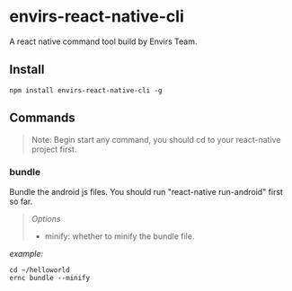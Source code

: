# envirs-react-native-cli

A react native command tool build by Envirs Team.

## Install

```shell
npm install envirs-react-native-cli -g
```

## Commands

> Note: Begin start any command, you should cd to your react-native project first.

### bundle

Bundle the android js files.  You should run "react-native run-android" first so far.

> *Options*
> + minify: whether to minify the bundle file.

*example:*

```shell
cd ~/helloworld
ernc bundle --minify
```
